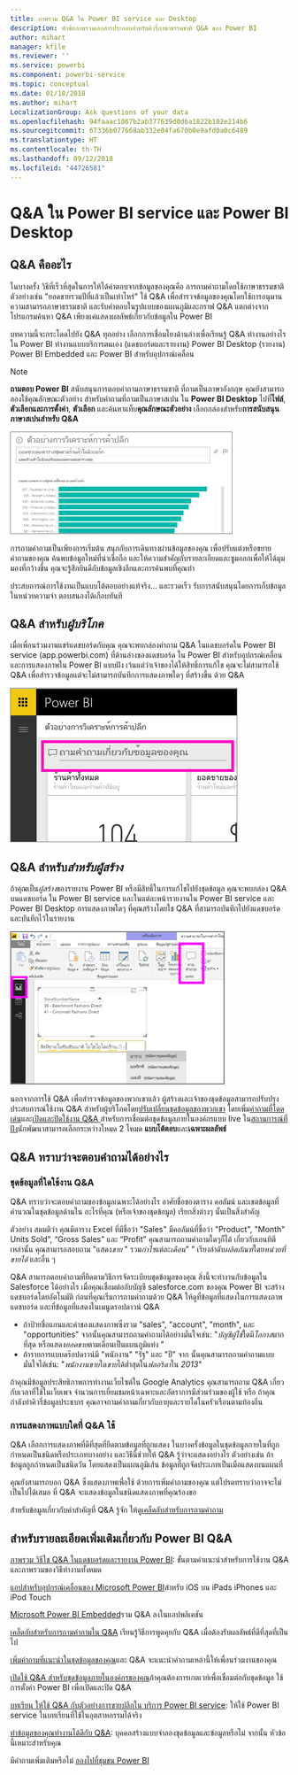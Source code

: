 ```yaml
---
title: ภาพรวม Q&A ใน Power BI service และ Desktop
description: หัวข้อภาพรวมเอกสารประกอบสำหรับคิวรี่ภาษาธรรมชาติ Q&A ของ Power BI
author: mihart
manager: kfile
ms.reviewer: ''
ms.service: powerbi
ms.component: powerbi-service
ms.topic: conceptual
ms.date: 01/18/2018
ms.author: mihart
LocalizationGroup: Ask questions of your data
ms.openlocfilehash: 94faaac1067b2ab377639d0d6a1822b182e214b6
ms.sourcegitcommit: 67336b077668ab332e04fa670b0e9afd0a0c6489
ms.translationtype: HT
ms.contentlocale: th-TH
ms.lasthandoff: 09/12/2018
ms.locfileid: "44726581"
---
```

# <a name="qa-in-power-bi-service-and-power-bi-desktop"></a>Q&A ใน Power BI service และ Power BI Desktop
## <a name="what-is-qa"></a>Q&A คืออะไร
ในบางครั้ง วิธีที่เร็วที่สุดในการให้ได้คำตอบจากข้อมูลของคุณคือ การถามคำถามโดยใช้ภาษาธรรมชาติ ตัวอย่างเช่น "ยอดขายรวมปีที่แล้วเป็นเท่าไหร่"  ใช้ Q&A เพื่อสำรวจข้อมูลของคุณโดยใช้การอนุมาน ความสามารถภาษาธรรมชาติ และรับคำตอบในรูปแบบของแผนภูมิและกราฟ Q&A แตกต่างจากโปรแกรมค้นหา Q&A เพียงแค่แสดงผลลัพธ์เกี่ยวกับข้อมูลใน Power BI

บทความนี้จะกระโดดไปยัง Q&A ทุกอย่าง เลือกการเชื่อมโยงด้านล่างเพื่อเรียนรู้ Q&A ทำงานอย่างไรใน Power BI ทำงานแบบบริการตนเอง (แดชบอร์ดและรายงาน) Power BI Desktop (รายงาน) Power BI Embedded และ Power BI สำหรับอุปกรณ์เคลื่อน  

> [!NOTE]
> **ถามตอบ Power BI** สนับสนุนการตอบคำถามภาษาธรรมชาติ ที่ถามเป็นภาษาอังกฤษ คุณยังสามารถลองใช้คุณลักษณะตัวอย่าง สำหรับคำถามที่ถามเป็นภาษาสเปน ใน **Power BI Desktop** ไปที่**ไฟล์**, **ตัวเลือกและการตั้งค่า**, **ตัวเลือก** และค้นหาแท็บ**คุณลักษณะตัวอย่าง** เลือกกล่องสำหรับ**การสนับสนุนภาษาสเปนสำหรับ Q&A**  
>
>

![](media/power-bi-q-and-a/pbi_qa_boxsalessqft.png)

การถามคำถามเป็นเพียงการเริ่มต้น  สนุกกับการเดินทางผ่านข้อมูลของคุณ เพื่อปรับแต่งหรือขยายคำถามของคุณ ค้นพบข้อมูลใหม่ที่น่าเชื่อถือ และให้ความสำคัญกับรายละเอียดและซูมออกเพื่อให้ได้มุมมองที่กว้างขึ้น คุณจะรู้สึกยินดีกับข้อมูลเชิงลึกและการค้นพบที่คุณทำ

ประสบการณ์การใช้งานเป็นแบบโต้ตอบอย่างแท้จริง... และรวดเร็ว รับการสนับสนุนโดยการเก็บข้อมูลในหน่วยความจำ ตอบสนองได้เกือบทันที

##  <a name="qa-for-consumers"></a>Q&A สำหรับ*ผู้บริโภค*
เมื่อเพื่อนร่วมงานแชร์แดชบอร์ดกับคุณ คุณจะพบกล่องคำถาม Q&A ในแดชบอร์ดใน Power BI service (app.powerbi.com) ที่ด้านล่างของแดชบอร์ด ใน Power BI สำหรับอุปกรณ์เคลื่อน และการแสดงภาพใน Power BI แบบฝัง เว้นแต่ว่าเจ้าของได้ให้สิทธิ์การแก้ไข คุณจะไม่สามารถใช้ Q&A เพื่อสำรวจข้อมูลแต่จะไม่สามารถบันทึกการแสดงภาพใดๆ ที่สร้างขึ้น ด้วย Q&A

![](media/power-bi-q-and-a/powerbi-qna.png)

## <a name="qa-for-creators"></a>Q&A สำหรับ*สำหรับผู้สร้าง*
ถ้าคุณเป็น*ผู้สร้าง*ของรายงาน Power BI หรือมีสิทธิ์ในการแก้ไขไปยังชุดข้อมูล คุณจะพบกล่อง Q&A บนแดชบอร์ด ใน Power BI service และในแต่ละหน้ารายงานใน Power BI service และ Power BI Desktop การแสดงภาพใดๆ ที่คุณสร้างโดยใช Q&A ที่สามารถบันทึกไปยังแดชบอร์ดและบันทึกไว้ในรายงาน

![](media/power-bi-q-and-a/power-bi-desktop.png)

นอกจากการใช้ Q&A เพื่อสำรวจข้อมูลของพวกเขาแล้ว ผู้สร้างและเจ้าของชุดข้อมูลสามารถปรับปรุงประสบการณ์ใช้งาน Q&A สำหรับผู้บริโภคโดย[ปรับเปลี่ยนชุดข้อมูลของพวกเขา](service-prepare-data-for-q-and-a.md) โดยเพิ่ม[คำถามที่โดดเด่น](service-q-and-a-create-featured-questions.md)และ[เปิดและปิดใช้งาน Q&A ](service-q-and-a-direct-query.md)สำหรับการเชื่อมต่อชุดข้อมูลภายในองค์กรแบบ live ใน[สถานการณ์ที่ฝัง](developer/qanda.md)นักพัฒนาสามารถเลือกระหว่างโหมด 2 โหมด **แบบโต้ตอบ**และ**เฉพาะผลลัพธ์**

## <a name="how-does-qa-know-how-to-answer-questions"></a>Q&A ทราบว่าจะตอบคำถามได้อย่างไร
### <a name="which-datasets-does-qa-use"></a>ชุดข้อมูลที่ใดใช้งาน Q&A
Q&A ทราบว่าจะตอบคำถามของข้อมูลเฉพาะได้อย่างไร อาศัยชื่อของตาราง คอลัมน์ และเขตข้อมูลที่คำนวณในชุดข้อมูลด้านใน อะไรที่คุณ (หรือเจ้าของชุดข้อมูล) เรียกสิ่งต่างๆ นั้นเป็นสิ่งสำคัญ

ตัวอย่าง สมมติว่า คุณมีตาราง Excel ที่มีชื่อว่า "Sales" มีคอลัมน์ที่ชื่อว่า "Product", "Month" Units Sold”, “Gross Sales” และ “Profit” คุณสามารถถามคำถามใดๆก็ได้ เกี่ยวกับเอนทิตีเหล่านั้น  คุณสามารถสอบถาม "แสดง*ขาย* " รวม*กำไร*แต่ละ*เดือน*" " เรียงลำดับ*ผลิตภัณฑ์*โดย*หน่วยที่ขายได้* และอื่น ๆ

Q&A สามารถตอบคำถามที่ยึดตามวิธีการจัดระเบียบชุดข้อมูลของคุณ สิ่งนี้จะทำงานกับข้อมูลใน Salesforce ได้อย่างไร เมื่อคุณเชื่อมต่อกับบัญชี salesforce.com ของคุณ Power BI จะสร้างแดชบอร์ดโดยอัตโนมัติ  ก่อนที่คุณเริ่มการถามคำถามด้วย Q&A ให้ดูที่ข้อมูลที่แสดงในการแสดงภาพแดชบอร์ด และที่ข้อมูลที่แสดงในเมนูดรอปดาวน์ Q&A

* ถ้าป้ายชื่อแกนและค่าของแสดงภาพซึ่งรวม "sales",  "account", "month", และ "opportunities" จากนั้นคุณสามารถถามคำถามได้อย่างมั่นใจเช่น: "*บัญชีผู้ใช้*ใดมี*โอกาส*มากที่สุด หรือแสดง*ยอดขาย*ตามเดือนเป็นแผนภูมิแท่ง "
* ถ้ารายการแบบดร๊อปดาวน์มี "พนักงาน" "รัฐ" และ "ปี" จาก นั้นคุณสามารถถามคำถามแบบมั่นใจได้เช่น: "*พนักงานขาย*ใด*ขาย*ได้ต่ำสุดใน*ฟลอริดา*ใน *2013*"

ถ้าคุณมีข้อมูลประสิทธิภาพการทำงานเว็บไซต์ใน Google Analytics คุณสามารถถาม Q&A เกี่ยวกับเวลาที่ใช้ในเว็บเพจ จำนวนการเยี่ยมชมหน้าเฉพาะและอัตราการมีส่วนร่วมของผู้ใช้ หรือ ถ้าคุณกำลังทำคิวรี่ข้อมูลประชากร คุณอาจถามคำถามเกี่ยวกับอายุและรายไดในครัวเรือนตามท้องถิ่น

### <a name="which-visualization-does-qa-use"></a>การแสดงภาพแบบใดที่ Q&A ใช้
Q&A เลือกการแสดงภาพที่ดีที่สุดที่ยึดตามข้อมูลที่ถูกแสดง ในบางครั้งข้อมูลในชุดข้อมูลภายในที่ถูกกำหนดเป็นชนิดหรือประเภทบางอย่าง และวิธีนี้ช่วยให้ Q&A รู้ว่าจะแสดงอย่างไร ตัวอย่างเช่น ถ้าข้อมูลถูกกำหนดเป็นชนิดวัน โดยแสดงเป็นแผนภูมิเส้น ข้อมูลที่ถูกจัดประเภทเป็นเมือแสดงบนแผนที่

คุณยังสามารถบอก Q&A ซึ่งแสดงภาพเพื่อใช้ ด้วยการเพิ่มคำถามของคุณ แต่โปรดทราบว่าอาจจะไม่เป็นไปได้เสมอ ที่ Q&A จะแสดงข้อมูลในชนิดแสดงภาพที่คุณร้องขอ

สำหรับข้อมูลเกี่ยวกับคำสำคัญที่ Q&A รู้จัก ให้ดู[เคล็ดลับสำหรับการถามคำถาม](service-q-and-a-tips.md)


## <a name="for-more-details-about-power-bi-qa"></a>สำหรับรายละเอียดเพิ่มเติมเกี่ยวกับ Power BI Q&A
[ภาพรวม วิธีใช Q&A ในแดชบอร์ดและรายงาน Power BI](power-bi-tutorial-q-and-a.md): ขั้นตามคำแนะนำสำหรับการใช้งาน Q&A และภาพรวมของวิธีทำงานทั้งหมด

[แอปสำหรับอุปกรณ์เคลื่อนของ Microsoft Power BI](consumer/mobile/mobile-apps-ios-qna.md)สำหรับ iOS บน iPads iPhones และ iPod Touch

[Microsoft Power BI Embedded](developer/qanda.md)รวม Q&A ลงในแอปพลิเคชัน

[เคล็ดลับสำหรับการถามคำถามใน Q&A](service-q-and-a-tips.md) เรียนรู้วิธีการพูดคุยกับ Q&A เมื่อต้องรับผลลัพธ์ที่ดีที่สุดที่เป็นไป

[เพิ่มคำถามที่แนะนำในชุดข้อมูลของคุณ](service-q-and-a-create-featured-questions.md)และ Q&A จะแนะนำคำถามเหล่านี้ให้เพื่อนร่วมงานของคุณ

[เปิดใช้ Q&A สำหรับชุดข้อมูลภายในองค์กรของคุณ](service-q-and-a-direct-query.md)ถ้าคุณต้องการเกตเวย์เพื่อเชื่อมต่อกับชุดข้อมูล ใช้การตั้งค่า Power BI เพื่อเปิดและปิด Q&A

[บทเรียน ให้ใช้ Q&A กับตัวอย่างการขายปลีกใน บริการ Power BI service](power-bi-visualization-introduction-to-q-and-a.md): ให้ใช้ Power BI service ในบทเรียนที่ใช้ในอุตสาหกรรมได้จริง

[ทำข้อมูลของคุณทำงานได้ดีกับ Q&A](service-prepare-data-for-q-and-a.md): บุคคลสร้างแบบจำลองชุดข้อมูลและข้อมูลหรือไม่  จากนั้น หัวข้อนี้เหมาะสำหรับคุณ

มีคำถามเพิ่มเติมหรือไม่ [ลองไปที่ชุมชน Power BI](http://community.powerbi.com/)

